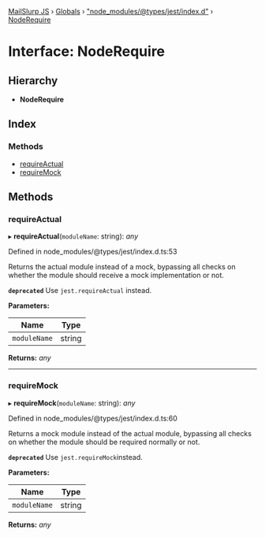 [MailSlurp JS](../README.md) › [Globals](../globals.md) › ["node_modules/@types/jest/index.d"](../modules/_node_modules__types_jest_index_d_.md) › [NodeRequire](_node_modules__types_jest_index_d_.noderequire.md)

# Interface: NodeRequire

## Hierarchy

* **NodeRequire**

## Index

### Methods

* [requireActual](_node_modules__types_jest_index_d_.noderequire.md#requireactual)
* [requireMock](_node_modules__types_jest_index_d_.noderequire.md#requiremock)

## Methods

###  requireActual

▸ **requireActual**(`moduleName`: string): *any*

Defined in node_modules/@types/jest/index.d.ts:53

Returns the actual module instead of a mock, bypassing all checks on
whether the module should receive a mock implementation or not.

**`deprecated`** Use `jest.requireActual` instead.

**Parameters:**

Name | Type |
------ | ------ |
`moduleName` | string |

**Returns:** *any*

___

###  requireMock

▸ **requireMock**(`moduleName`: string): *any*

Defined in node_modules/@types/jest/index.d.ts:60

Returns a mock module instead of the actual module, bypassing all checks
on whether the module should be required normally or not.

**`deprecated`** Use `jest.requireMock`instead.

**Parameters:**

Name | Type |
------ | ------ |
`moduleName` | string |

**Returns:** *any*
